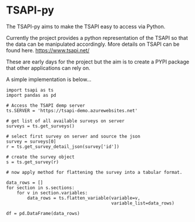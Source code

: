 # TSAPI-py

The TSAPI-py aims to make the TSAPI easy to access via Python. 

Currently the project provides a python representation of the TSAPI so that the data can be manipulated accordingly. 
More details on TSAPI can be found here. 
https://www.tsapi.net/

These are early days for the project but the aim is to create a PYPI package that other applications can rely on. 

A simple implementation is below...

```
import tsapi as ts
import pandas as pd

# Access the TSAPI demp server
ts.SERVER = 'https://tsapi-demo.azurewebsites.net'

# get list of all available surveys on server
surveys = ts.get_surveys()

# select first survey on server and source the json
survey = surveys[0]
r = ts.get_survey_detail_json(survey['id'])

# create the survey object
s = ts.get_survey(r)

# now apply method for flattening the survey into a tabular format. 

data_rows = []
for section in s.sections:
    for v in section.variables:
        data_rows = ts.flatten_variable(variable=v,
                                        variable_list=data_rows)

df = pd.DataFrame(data_rows)

```
